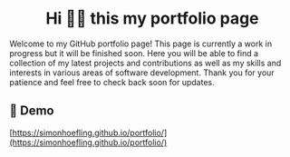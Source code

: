 <h1 align="center" id="title">Hi 👋🏼 this my portfolio page</h1>

<p id="description">Welcome to my GitHub portfolio page! This page is currently a work in progress but it will be finished soon. Here you will be able to find a collection of my latest projects and contributions as well as my skills and interests in various areas of software development. Thank you for your patience and feel free to check back soon for updates.</p>

<h2>🚀 Demo</h2>

[https://simonhoefling.github.io/portfolio/](https://simonhoefling.github.io/portfolio/)
